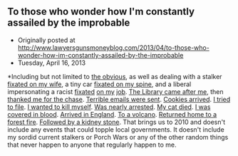 ## To those who wonder how I'm constantly assailed by the improbable

 * Originally posted at http://www.lawyersgunsmoneyblog.com/2013/04/to-those-who-wonder-how-im-constantly-assailed-by-the-improbable
 * Tuesday, April 16, 2013

\*Including but not limited to [the obvious](http://acephalous.typepad.com/acephalous/2005/11/my\_morning.html), as well as dealing with a stalker [fixated on my wife](http://acephalous.typepad.com/acephalous/2005/10/the\_dresner\_dec.html#comment-10291674), a tiny car [fixated on my spine](http://acephalous.typepad.com/acephalous/2006/05/why\_i\_didnt\_pos.html), and a liberal impersonating a racist [fixated](http://acephalous.typepad.com/acephalous/2007/06/time\_to\_be\_tatt.html) [on my](http://acephalous.typepad.com/acephalous/2007/06/refined\_white\_s.html) [job](http://acephalous.typepad.com/acephalous/2007/06/update\_on\_the\_s.html). [The Library came after me](http://acephalous.typepad.com/acephalous/2007/10/cashier.html), then [thanked me for the chase](http://acephalous.typepad.com/acephalous/2007/10/unbelievable-up.html). [Terrible emails were sent](http://acephalous.typepad.com/acephalous/2007/03/and\_yet\_i\_still.html). [Cookies arrived](http://acephalous.typepad.com/acephalous/2007/08/behold-the-inte.html). [I tried to file](http://acephalous.typepad.com/acephalous/2008/09/i-tried-to-file.html). [I wanted to kill myself](http://acephalous.typepad.com/acephalous/2007/09/baseball.html). [Was nearly arrested](http://acephalous.typepad.com/acephalous/2008/09/ha-ha-not-funny.html). [My cat died](http://acephalous.typepad.com/acephalous/2008/01/rachel-kaufman.html). [I was covered in blood](http://acephalous.typepad.com/acephalous/2009/10/nonono.html). [Arrived in England](http://acephalous.typepad.com/acephalous/2010/04/kick-ass-sorta-saved-my-life-the-other-night.html). [To a volcano](http://acephalous.typepad.com/acephalous/2010/04/i-have-run-away-to-england-i-have.html). [Returned home to a forest fire](http://acephalous.typepad.com/acephalous/2010/05/that-was-an-ordeal-you-would-think-that-having-lived-in-southern-california-for-a-decade-i-would-be-emotionally-equipped-to.html). [Followed by a kidney stone](http://acephalous.typepad.com/acephalous/2010/06/i-feel-a-bit-more-manly-now.html).  That brings us to 2010 and doesn't include any events that could topple  local governments. It doesn't include my sordid current stalkers or  Porch Wars or any of the other random things that never happen to anyone  that regularly happen to me.